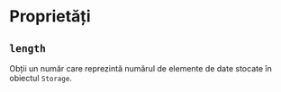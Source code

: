 # Proprietăți

## `length`

Obții un număr care reprezintă numărul de elemente de date stocate în obiectul `Storage`.


